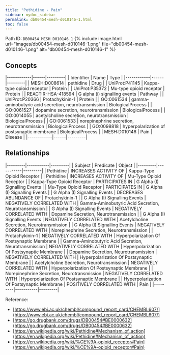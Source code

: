 ```yaml
---
title: "Pethidine - Pain"
sidebar: mydoc_sidebar
permalink: db00454-mesh-d010146-1.html
toc: false 
---
```



Path ID: `DB00454_MESH_D010146_1`
{% include image.html url="images/db00454-mesh-d010146-1.png" file="db00454-mesh-d010146-1.png" alt="db00454-mesh-d010146-1" %}

## Concepts

|------------|------|---------|
| Identifier | Name | Type    |
|------------|------|---------|
| MESH:D008614 | pethidine | Drug |
| UniProt:P41145 | Kappa-type opioid receptor | Protein |
| UniProt:P35372 | Mu-type opioid receptor | Protein |
| REACT:R-HSA-418594 | G alpha (i) signalling events | Pathway |
| UniProt:P20366 | Protachykinin-1 | Protein |
| GO:0061534 | gamma-aminobutyric acid secretion, neurotransmission | BiologicalProcess |
| GO:0061527 | dopamine secretion, neurotransmission | BiologicalProcess |
| GO:0014055 | acetylcholine secretion, neurotransmission | BiologicalProcess |
| GO:0061533 | norepinephrine secretion, neurotransmission | BiologicalProcess |
| GO:0098818 | hyperpolarization of postsynaptic membrane | BiologicalProcess |
| MESH:D010146 | Pain | Disease |
|------------|------|---------|

## Relationships

|---------|-----------|---------|
| Subject | Predicate | Object  |
|---------|-----------|---------|
| Pethidine | INCREASES ACTIVITY OF | Kappa-Type Opioid Receptor |
| Pethidine | INCREASES ACTIVITY OF | Mu-Type Opioid Receptor |
| Kappa-Type Opioid Receptor | PARTICIPATES IN | G Alpha (I) Signalling Events |
| Mu-Type Opioid Receptor | PARTICIPATES IN | G Alpha (I) Signalling Events |
| G Alpha (I) Signalling Events | DECREASES ABUNDANCE OF | Protachykinin-1 |
| G Alpha (I) Signalling Events | NEGATIVELY CORRELATED WITH | Gamma-Aminobutyric Acid Secretion, Neurotransmission |
| G Alpha (I) Signalling Events | NEGATIVELY CORRELATED WITH | Dopamine Secretion, Neurotransmission |
| G Alpha (I) Signalling Events | NEGATIVELY CORRELATED WITH | Acetylcholine Secretion, Neurotransmission |
| G Alpha (I) Signalling Events | NEGATIVELY CORRELATED WITH | Norepinephrine Secretion, Neurotransmission |
| Protachykinin-1 | NEGATIVELY CORRELATED WITH | Hyperpolarization Of Postsynaptic Membrane |
| Gamma-Aminobutyric Acid Secretion, Neurotransmission | NEGATIVELY CORRELATED WITH | Hyperpolarization Of Postsynaptic Membrane |
| Dopamine Secretion, Neurotransmission | NEGATIVELY CORRELATED WITH | Hyperpolarization Of Postsynaptic Membrane |
| Acetylcholine Secretion, Neurotransmission | NEGATIVELY CORRELATED WITH | Hyperpolarization Of Postsynaptic Membrane |
| Norepinephrine Secretion, Neurotransmission | NEGATIVELY CORRELATED WITH | Hyperpolarization Of Postsynaptic Membrane |
| Hyperpolarization Of Postsynaptic Membrane | POSITIVELY CORRELATED WITH | Pain |
|---------|-----------|---------|

Reference: 
  - [https://www.ebi.ac.uk/chembl/compound_report_card/CHEMBL607/](https://www.ebi.ac.uk/chembl/compound_report_card/CHEMBL607/)
  - [https://go.drugbank.com/drugs/DB00454#BE0000632](https://go.drugbank.com/drugs/DB00454#BE0000632)
  - [https://en.wikipedia.org/wiki/Pethidine#Mechanism_of_action](https://en.wikipedia.org/wiki/Pethidine#Mechanism_of_action)
  - [https://en.wikipedia.org/wiki/%CE%9A-opioid_receptor#Pain](https://en.wikipedia.org/wiki/%CE%9A-opioid_receptor#Pain)
